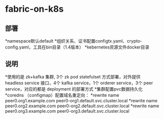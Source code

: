 # fabric-on-k8s

## 部署
*namespace默认default
*组织关系、证书配置configtx.yaml、crypto-config.yaml，工具在bin目录（1.4版本）
*kebernetes资源文件docker目录

## 说明
*使用的是 zk+kafka 集群, 3个 zk pod statefulset 方式部署，对外提供 headless service 接口，4个 kafka service，1个 orderer service，3个 peer service，对应的都是 deployment 的部署方式
*集群配置pvc数据持久化
*coredns （configmap）配置域名重定向：
*rewrite name peer0.org1.example.com peer0-org1.default.svc.cluster.local
*rewrite name peer0.org2.example.com peer0-org2.default.svc.cluster.local
*rewrite name peer0.org3.example.com peer0-org3.default.svc.cluster.local

